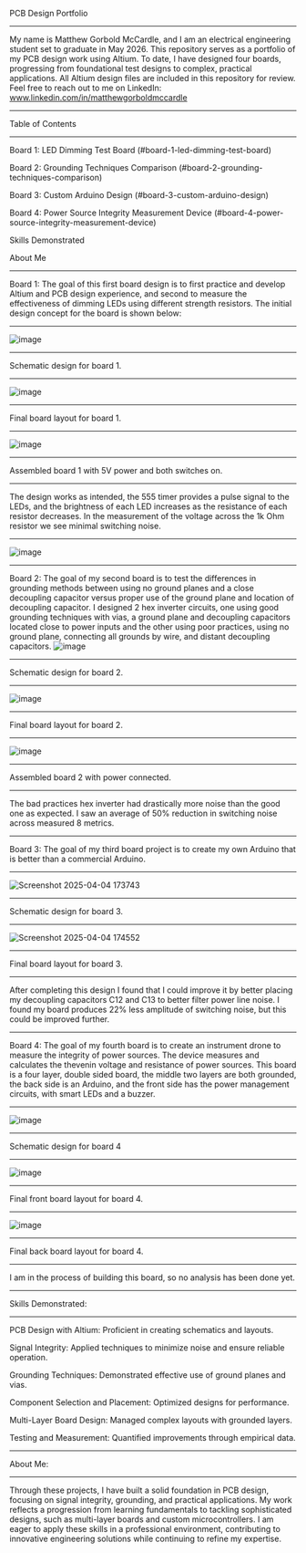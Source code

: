 PCB Design Portfolio
___________________________________________________________________________________________________________
My name is Matthew Gorbold McCardle, and I am an electrical engineering student set to graduate in May 2026. This repository serves as a portfolio of my PCB design work using Altium. To date, I have designed four boards, progressing from foundational test designs to complex, practical applications. All Altium design files are included in this repository for review. Feel free to reach out to me on LinkedIn: www.linkedin.com/in/matthewgorboldmccardle
___________________________________________________________________________________________________________
Table of Contents
___________________________________________________________________________________________________________
Board 1: LED Dimming Test Board (#board-1-led-dimming-test-board)  

Board 2: Grounding Techniques Comparison (#board-2-grounding-techniques-comparison)  

Board 3: Custom Arduino Design (#board-3-custom-arduino-design)  

Board 4: Power Source Integrity Measurement Device (#board-4-power-source-integrity-measurement-device)  

Skills Demonstrated

About Me

___________________________________________________________________________________________________________
Board 1: 
The goal of this first board design is to first practice and develop Altium and PCB design experience, and second to measure the effectiveness of dimming LEDs using different strength resistors. The initial design concept for the board is shown below:
___________________________________________________________________________________________________________
![image](https://github.com/user-attachments/assets/e8412671-85f8-45cc-9325-c8c83f7fa738)
___________________________________________________________________________________________________________
Schematic design for board 1.

___________________________________________________________________________________________________________
![image](https://github.com/user-attachments/assets/6cf29fb6-8279-40fe-a962-a08cacec4a1a)
___________________________________________________________________________________________________________
Final board layout for board 1.
___________________________________________________________________________________________________________
![image](https://github.com/user-attachments/assets/08935a35-f25e-4fce-b376-729195c34837)
___________________________________________________________________________________________________________
Assembled board 1 with 5V power and both switches on.
___________________________________________________________________________________________________________
The design works as intended, the 555 timer provides a pulse signal to the LEDs, and the brightness of each LED increases as the resistance of each resistor decreases. In the measurement of the voltage across the 1k Ohm resistor we see minimal switching noise.
___________________________________________________________________________________________________________
![image](https://github.com/user-attachments/assets/41215f39-b0d2-4993-9770-3a55c78191be)
___________________________________________________________________________________________________________
Board 2: 
The goal of my second board is to test the differences in grounding methods between using no ground planes and a close decoupling capacitor versus proper use of the ground plane and location of decoupling capacitor. I designed 2 hex inverter circuits, one using good grounding techniques with vias, a ground plane and decoupling capacitors located close to power inputs and the other using poor practices, using no ground plane, connecting all grounds by wire, and distant decoupling capacitors.
![image](https://github.com/user-attachments/assets/63ffeb75-c8ce-4964-afdf-6c8bfd78aad2)
___________________________________________________________________________________________________________
Schematic design for board 2.
___________________________________________________________________________________________________________
![image](https://github.com/user-attachments/assets/0dee3c17-3753-4219-bdc7-94463b1dc234)
___________________________________________________________________________________________________________
Final board layout for board 2.
___________________________________________________________________________________________________________
![image](https://github.com/user-attachments/assets/eb67a606-3b03-44b7-a345-ce86c645f7bf)
___________________________________________________________________________________________________________
Assembled board 2 with power connected.
___________________________________________________________________________________________________________
The bad practices hex inverter had drastically more noise than the good one as expected. I saw an average of 50% reduction in switching noise across measured 8 metrics.
___________________________________________________________________________________________________________

Board 3: 
The goal of my third board project is to create my own Arduino that is better than a commercial Arduino.
___________________________________________________________________________________________________________
![Screenshot 2025-04-04 173743](https://github.com/user-attachments/assets/4f8d477a-bbeb-4c0d-a2a0-1583edaf6809)
___________________________________________________________________________________________________________
Schematic design for board 3.
___________________________________________________________________________________________________________
![Screenshot 2025-04-04 174552](https://github.com/user-attachments/assets/75d5f4c3-a66d-4e29-9eea-86b4dccb4847)
___________________________________________________________________________________________________________
Final board layout for board 3.
___________________________________________________________________________________________________________
After completing this design I found that I could improve it by better placing my decoupling capacitors C12 and C13 to better filter power line noise. I found my board produces 22% less amplitude of switching noise, but this could be improved further. 
___________________________________________________________________________________________________________
Board 4:
The goal of my fourth board is to create an instrument drone to measure the integrity of power sources. The device measures and calculates the thevenin voltage and resistance of power sources. This board is a four layer, double sided board, the middle two layers are both grounded, the back side is an Arduino, and the front side has the power management circuits, with smart LEDs and a buzzer.
___________________________________________________________________________________________________________
![image](https://github.com/user-attachments/assets/8552e86a-ed5f-4092-bec8-42b3baea5006)
___________________________________________________________________________________________________________
Schematic design for board 4
___________________________________________________________________________________________________________
![image](https://github.com/user-attachments/assets/d38b19a8-76b8-4806-94b3-d9bdbf4f0f24)
___________________________________________________________________________________________________________
Final front board layout for board 4.
___________________________________________________________________________________________________________

![image](https://github.com/user-attachments/assets/25bb8ba6-d0fe-4d70-bb7d-13259934b4d4)
___________________________________________________________________________________________________________
Final back board layout for board 4.
___________________________________________________________________________________________________________
I am in the process of building this board, so no analysis has been done yet.
___________________________________________________________________________________________________________
Skills Demonstrated: 
___________________________________________________________________________________________________________
PCB Design with Altium: Proficient in creating schematics and layouts.  

Signal Integrity: Applied techniques to minimize noise and ensure reliable operation.  

Grounding Techniques: Demonstrated effective use of ground planes and vias.  

Component Selection and Placement: Optimized designs for performance.  

Multi-Layer Board Design: Managed complex layouts with grounded layers.  

Testing and Measurement: Quantified improvements through empirical data.
___________________________________________________________________________________________________________
About Me: 
___________________________________________________________________________________________________________
Through these projects, I have built a solid foundation in PCB design, focusing on signal integrity, grounding, and practical applications. My work reflects a progression from learning fundamentals to tackling sophisticated designs, such as multi-layer boards and custom microcontrollers. I am eager to apply these skills in a professional environment, contributing to innovative engineering solutions while continuing to refine my expertise.


